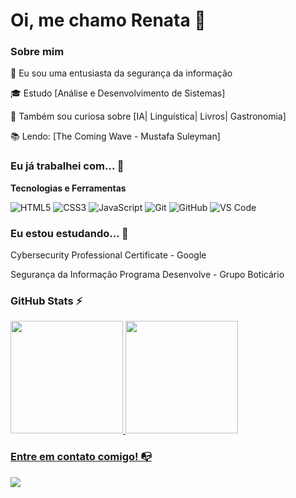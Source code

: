 # Oi, me chamo Renata :diamond_shape_with_a_dot_inside:

### Sobre mim

🔐 Eu sou uma entusiasta da segurança da informação

🎓 Estudo [Análise e Desenvolvimento de Sistemas]

🔎 Também sou curiosa sobre [IA| Linguística| Livros| Gastronomia]

📚 Lendo: [The Coming Wave - Mustafa Suleyman]

### Eu já trabalhei com... 🔧

**Tecnologias e Ferramentas**

![HTML5](https://img.shields.io/badge/html5-%23E34F26.svg?style=for-the-badge&logo=html5&logoColor=white)
![CSS3](https://img.shields.io/badge/css3-%231572B6.svg?style=for-the-badge&logo=css3&logoColor=white)
![JavaScript](https://img.shields.io/badge/javascript-%23323330.svg?style=for-the-badge&logo=javascript&logoColor=%23F7DF1E)
![Git](https://img.shields.io/badge/git-%23F05033.svg?style=for-the-badge&logo=git&logoColor=white)
![GitHub](https://img.shields.io/badge/github-%23121011.svg?style=for-the-badge&logo=github&logoColor=white)
![VS Code](https://img.shields.io/badge/VS%20Code-0078d7.svg?style=for-the-badge&logo=visual-studio-code&logoColor=white)

### Eu estou estudando... 🧩
Cybersecurity Professional Certificate - Google

Segurança da Informação Programa Desenvolve - Grupo Boticário

### GitHub Stats ⚡
<div>
<a href="https://github.com/re-na-ta">
<img height="180em" src="https://github-readme-stats.vercel.app/api/top-langs/?username=re-na-ta&layout=compact&langs_count=7&theme=dracula"/>
<img height="180em" src="https://github-readme-stats.vercel.app/api?username=re-na-ta&show_icons=true&theme=dracula&include_all_commits=true&count_private=true"/>
</div>

### Entre em contato comigo! 📭
<div>
<a href="https://www.linkedin.com/in/seu-usuário-aqui" target="_blank"><img src="https://img.shields.io/badge/-LinkedIn-%230077B5?style=for-the-badge&logo=linkedin&logoColor=white" target="_blank"></a>   
</div>


<!--
**academy-readme-template** is a ✨ _special_ ✨ repository because its `README.md` (this file) appears on your GitHub profile.
-->

